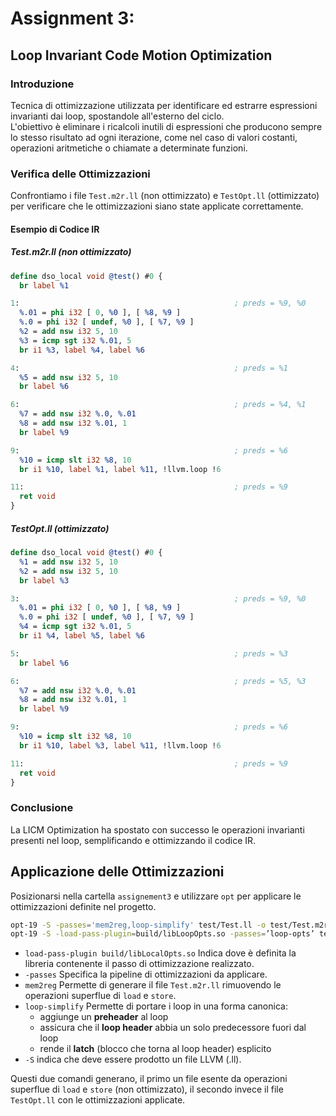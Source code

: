 # Assignment 3: 

## Loop Invariant Code Motion Optimization
### Introduzione
Tecnica di ottimizzazione utilizzata per identificare ed estrarre espressioni invarianti dai loop, spostandole all'esterno del ciclo.  
L'obiettivo è eliminare i ricalcoli inutili di espressioni che producono sempre lo stesso risultato ad ogni iterazione, come nel caso di valori costanti, operazioni aritmetiche o chiamate a determinate funzioni.

### Verifica delle Ottimizzazioni
Confrontiamo i file `Test.m2r.ll` (non ottimizzato) e `TestOpt.ll` (ottimizzato) per verificare che le ottimizzazioni siano state applicate correttamente.

#### Esempio di Codice IR
##### Test.m2r.ll (non ottimizzato)
```llvm
define dso_local void @test() #0 {
  br label %1

1:                                                ; preds = %9, %0
  %.01 = phi i32 [ 0, %0 ], [ %8, %9 ]
  %.0 = phi i32 [ undef, %0 ], [ %7, %9 ]
  %2 = add nsw i32 5, 10
  %3 = icmp sgt i32 %.01, 5
  br i1 %3, label %4, label %6

4:                                                ; preds = %1
  %5 = add nsw i32 5, 10
  br label %6

6:                                                ; preds = %4, %1
  %7 = add nsw i32 %.0, %.01
  %8 = add nsw i32 %.01, 1
  br label %9

9:                                                ; preds = %6
  %10 = icmp slt i32 %8, 10
  br i1 %10, label %1, label %11, !llvm.loop !6

11:                                               ; preds = %9
  ret void
}
```

##### TestOpt.ll (ottimizzato)
```llvm
define dso_local void @test() #0 {
  %1 = add nsw i32 5, 10
  %2 = add nsw i32 5, 10
  br label %3

3:                                                ; preds = %9, %0
  %.01 = phi i32 [ 0, %0 ], [ %8, %9 ]
  %.0 = phi i32 [ undef, %0 ], [ %7, %9 ]
  %4 = icmp sgt i32 %.01, 5
  br i1 %4, label %5, label %6

5:                                                ; preds = %3
  br label %6

6:                                                ; preds = %5, %3
  %7 = add nsw i32 %.0, %.01
  %8 = add nsw i32 %.01, 1
  br label %9

9:                                                ; preds = %6
  %10 = icmp slt i32 %8, 10
  br i1 %10, label %3, label %11, !llvm.loop !6

11:                                               ; preds = %9
  ret void
}
```

### Conclusione
La LICM Optimization ha spostato con successo le operazioni invarianti presenti nel loop, semplificando e ottimizzando il codice IR.

## **Applicazione delle Ottimizzazioni**
Posizionarsi nella cartella `assignement3` e utilizzare `opt` per applicare le ottimizzazioni definite nel progetto.

```sh
opt-19 -S -passes='mem2reg,loop-simplify' test/Test.ll -o test/Test.m2r.ll
opt-19 -S -load-pass-plugin=build/libLoopOpts.so -passes=’loop-opts’ test/Test.m2r.ll -o test/TestOpt.ll
```
- `load-pass-plugin build/libLocalOpts.so` Indica dove è definita la libreria contenente il passo di ottimizzazione realizzato.
- `-passes` Specifica la pipeline di ottimizzazioni da applicare.
- `mem2reg` Permette di generare il file `Test.m2r.ll` rimuovendo le operazioni superflue di `load` e `store`.
- `loop-simplify` Permette di portare i loop in una forma canonica:
    - aggiunge un **preheader** al loop
    - assicura che il **loop header** abbia un solo predecessore fuori dal loop
    - rende il **latch** (blocco che torna al loop header) esplicito
- `-S` indica che deve essere prodotto un file LLVM (.ll).

Questi due comandi generano, il primo un file esente da operazioni superflue di `load` e `store` (non ottimizzato), il secondo invece il file `TestOpt.ll` con le ottimizzazioni applicate.